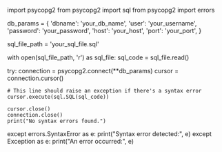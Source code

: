 import psycopg2
from psycopg2 import sql
from psycopg2 import errors

db_params = {
    'dbname': 'your_db_name',
    'user': 'your_username',
    'password': 'your_password',
    'host': 'your_host',
    'port': 'your_port',
}

sql_file_path = 'your_sql_file.sql'

with open(sql_file_path, 'r') as sql_file:
    sql_code = sql_file.read()

try:
    connection = psycopg2.connect(**db_params)
    cursor = connection.cursor()

    # This line should raise an exception if there's a syntax error
    cursor.execute(sql.SQL(sql_code))

    cursor.close()
    connection.close()
    print("No syntax errors found.")
except errors.SyntaxError as e:
    print("Syntax error detected:", e)
except Exception as e:
    print("An error occurred:", e)
